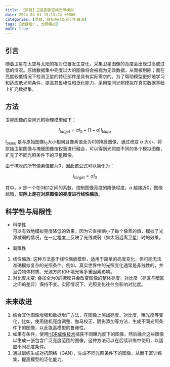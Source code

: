 ```yaml
---
title: 【项目】卫星图像空间光照模拟
date: 2024-04-01 15:13:24 +0800
categories: [项目, 目标特征识别分析算法]
tags: [数据增广, 光照模拟]
math: true
---
```


## 引言
随着卫星在太空与太阳的相对位置发生变化，采集卫星图像的亮度会出现过高或过低的情况。原始数据集中亮度过大的图像将会被视为无效数据，从而被剔除；而在亮度较低情况下检测卫星的特征部件是具有实际需求的。为了帮助模型更好地学习和适应低光照条件，提高其鲁棒性和泛化能力，采用空间光照模拟在真实数据基础上扩充数据集。

## 方法
卫星图像的空间光照物理模型如下：

$$
I_{target} = \alpha I_0 + (1 - \alpha) I_{blank}
$$

$I_{blank}$ 是与原始图像$I_0$大小相同且像素值全为0的掩膜图像，通过改变 $\alpha$ 大小，将原始卫星图像与掩膜图像按权重进行融合，可以得到光照度不同的多个模拟图像，扩充了不同光照条件下的卫星图像。

由于掩膜的所有像素值都为0，因此该公式可以简化为：

$$
I_{target} = \alpha I_0
$$

其中，$\alpha$ 是一个在0和1之间的系数，控制图像亮度的降低程度。$\alpha$ 越接近0，图像越暗，**实际上是在对原图像的亮度进行线性缩放**。

## 科学性与局限性

- 科学性<br>
可以有效地模拟亮度降低的效果，因为它直接缩小了每个像素的值，模拟了光源减弱的情况，在一定程度上反映了光线减弱（如太阳远离卫星）时的效果。

- 局限性<br>

1. 线性缩放: 这种方法基于线性缩放模型，适用于简单的亮度变化，但可能无法准确模拟复杂的光照条件。例如，真实世界中的光照变化通常是非线性的，并且受物体材质、光源方向和环境光等多重因素影响。<br>
2. 对比度未变: 叠加全为0的掩膜只会改变图像的整体亮度，对比度（亮区与暗区之间的差异）保持不变。实际情况下，光照变化往往会影响对比度。

## 未来改进
1. 结合其他图像增强和数据增广方法，在图像上施加亮度、对比度、曝光度等变化，比如，使用随机亮度调整、伽马校正、阴影添加等方法，生成不同光照条件下的图像，以此提高模型的鲁棒性。
2. 如果有条件，使用[HDR成像技术](/posts/learn-hdr/)捕获不同曝光度下的图像，然后融合这些图像以生成一张包含广泛亮度范围的图像。这种方法可以在后续训练中使用，以适应不同亮度条件。
3. 通过训练生成对抗网络（GAN），生成不同光照条件下的图像，从而丰富训练集，提高模型的泛化能力。